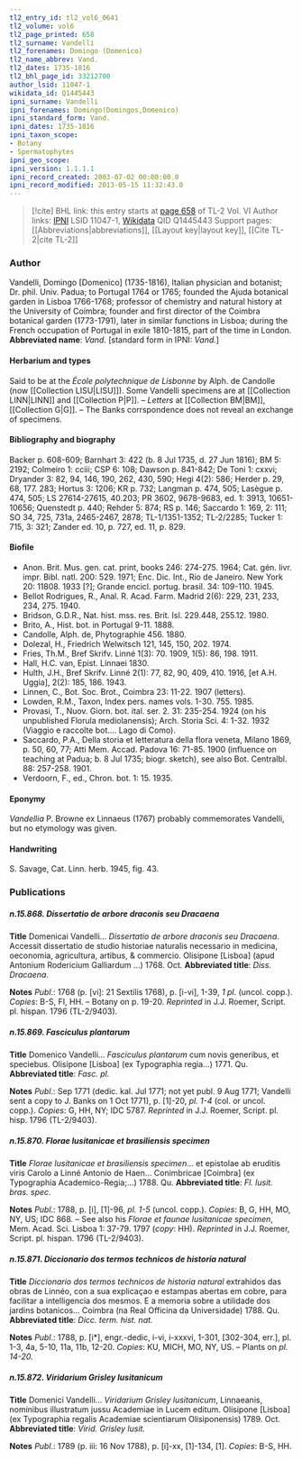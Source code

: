 ```yaml
---
tl2_entry_id: tl2_vol6_0641
tl2_volume: vol6
tl2_page_printed: 658
tl2_surname: Vandelli
tl2_forenames: Domingo (Domenico)
tl2_name_abbrev: Vand.
tl2_dates: 1735-1816
tl2_bhl_page_id: 33212700
author_lsid: 11047-1
wikidata_id: Q1445443
ipni_surname: Vandelli
ipni_forenames: Domingo(Domingos,Domenico)
ipni_standard_form: Vand.
ipni_dates: 1735-1816
ipni_taxon_scope: 
- Botany
- Spermatophytes
ipni_geo_scope: 
ipni_version: 1.1.1.1
ipni_record_created: 2003-07-02 00:00:00.0
ipni_record_modified: 2013-05-15 11:32:43.0
---
```


> [!cite] BHL link: this entry starts at [page 658](https://www.biodiversitylibrary.org/page/33212700) of TL-2 Vol. VI
> Author links: [IPNI](https://www.ipni.org/a/11047-1) LSID 11047-1, [Wikidata](https://www.wikidata.org/wiki/Q1445443) QID Q1445443
> Support pages: [[Abbreviations|abbreviations]], [[Layout key|layout key]], [[Cite TL-2|cite TL-2]]

### Author

Vandelli, Domingo \[Domenico\] (1735-1816), Italian physician and botanist; Dr. phil. Univ. Padua; to Portugal 1764 or 1765; founded the Ajuda botanical garden in Lisboa 1766-1768; professor of chemistry and natural history at the University of Coimbra; founder and first director of the Coimbra botanical garden (1773-1791), later in similar functions in Lisboa; during the French occupation of Portugal in exile 1810-1815, part of the time in London. 
**Abbreviated name**: *Vand.* \[standard form in IPNI: *Vand.*\]

#### Herbarium and types

Said to be at the *École polytechnique de Lisbonne* by Alph. de Candolle (now [[Collection LISU|LISU]]). Some Vandelli specimens are at [[Collection LINN|LINN]] and [[Collection P|P]]. – *Letters* at [[Collection BM|BM]], [[Collection G|G]]. – The Banks corrspondence does not reveal an exchange of specimens.

#### Bibliography and biography

Backer p. 608-609; Barnhart 3: 422 (b. 8 Jul 1735, d. 27 Jun 1816); BM 5: 2192; Colmeiro 1: cciii; CSP 6: 108; Dawson p. 841-842; De Toni 1: cxxvi; Dryander 3: 82, 94, 146, 190, 262, 430, 590; Hegi 4(2): 586; Herder p. 29, 68, 177. 283; Hortus 3: 1206; KR p. 732; Langman p. 474, 505; Lasègue p. 474, 505; LS 27614-27615, 40.203; PR 3602, 9678-9683, ed. 1: 3913, 10651-10656; Quenstedt p. 440; Rehder 5: 874; RS p. 146; Saccardo 1: 169, 2: 111; SO 34, 725, 731a, 2465-2467, 2878; TL-1/1351-1352; TL-2/2285; Tucker 1: 715, 3: 321; Zander ed. 10, p. 727, ed. 11, p. 829.

#### Biofile

- Anon. Brit. Mus. gen. cat. print, books 246: 274-275. 1964; Cat. gén. livr. impr. Bibl. natl. 200: 529. 1971; Enc. Dic. Int., Rio de Janeiro. New York 20: 11808. 1933 \[?\]; Grande encicl. portug. brasil. 34: 109-110. 1945.
- Bellot Rodrigues, R., Anal. R. Acad. Farm. Madrid 2(6): 229, 231, 233, 234, 275. 1940.
- Bridson, G.D.R., Nat. hist. mss. res. Brit. Isl. 229.448, 255.12. 1980.
- Brito, A., Hist. bot. in Portugal 9-11. 1888.
- Candolle, Alph. de, Phytographie 456. 1880.
- Dolezal, H., Friedrich Welwitsch 121, 145, 150, 202. 1974.
- Fries, Th.M., Bref Skrifv. Linné 1(3): 70. 1909, 1(5): 86, 198. 1911.
- Hall, H.C. van, Epist. Linnaei 1830.
- Hulth, J.H., Bref Skrifv. Linné 2(1): 77, 82, 90, 409, 410. 1916, \[et A.H. Uggia\], 2(2): 185, 186. 1943.
- Linnen, C., Bot. Soc. Brot., Coimbra 23: 11-22. 1907 (letters).
- Lowden, R.M., Taxon, Index pers. names vols. 1-30. 755. 1985.
- Provasi, T., Nuov. Giorn. bot. ital. ser. 2. 31: 235-254. 1924 (on his unpublished Florula mediolanensis); Arch. Storia Sci. 4: 1-32. 1932 (Viaggio e raccolte bot.... Lago di Como).
- Saccardo, P.A., Della storia et letteratura della flora veneta, Milano 1869, p. 50, 60, 77; Atti Mem. Accad. Padova 16: 71-85. 1900 (influence on teaching at Padua; b. 8 Jul 1735; biogr. sketch), see also Bot. Centralbl. 88: 257-258. 1901.
- Verdoorn, F., ed., Chron. bot. 1: 15. 1935.

#### Eponymy

*Vandellia* P. Browne ex Linnaeus (1767) probably commemorates Vandelli, but no etymology was given.

#### Handwriting

S. Savage, Cat. Linn. herb. 1945, fig. 43.

### Publications

##### n.15.868. Dissertatio de arbore draconis seu Dracaena

**Title**
Domenicai Vandelli... *Dissertatio de arbore draconis seu Dracaena*. Accessit dissertatio de studio historiae naturalis necessario in medicina, oeconomia, agricultura, artibus, & commercio. Olisipone \[Lisboa\] (apud Antonium Rodericium Galliardum ...) 1768. Oct.
**Abbreviated title**: *Diss. Dracaena*.

**Notes**
*Publ*.: 1768 (p. \[vi\]: 21 Sextilis 1768), p. \[i-vi\], 1-39, *1 pl*. (uncol. copp.). *Copies*: B-S, FI, HH. – Botany on p. 19-20.
*Reprinted* in J.J. Roemer, Script. pl. hispan. 1796 (TL-2/9403).

##### n.15.869. Fasciculus plantarum

**Title**
Domenico Vandelli... *Fasciculus plantarum* cum novis generibus, et speciebus. Olisipone \[Lisboa\] (ex Typographia regia...) 1771. Qu.
**Abbreviated title**: *Fasc. pl.*

**Notes**
*Publ*.: Sep 1771 (dedic. kal. Jul 1771; not yet publ. 9 Aug 1771; Vandelli sent a copy to J. Banks on 1 Oct 1771), p. \[1\]-20, *pl. 1-4* (col. or uncol. copp.). *Copies*: G, HH, NY; IDC 5787.
*Reprinted* in J.J. Roemer, Script. pl. hisp. 1796 (TL-2/9403).

##### n.15.870. Florae lusitanicae et brasiliensis specimen

**Title**
*Florae lusitanicae et brasiliensis specimen*... et epistolae ab eruditis viris Carolo a Linné Antonio de Haen... Conimbricae \[Coimbra\] (ex Typographia Academico-Regia;...) 1788. Qu.
**Abbreviated title**: *Fl. lusit. bras. spec*.

**Notes**
*Publ*.: 1788, p. \[i\], \[1\]-96, *pl. 1-5* (uncol. copp.). *Copies*: B, G, HH, MO, NY, US; IDC 868. – See also his *Florae et faunae lusitanicae specimen*, Mem. Acad. Sci. Lisboa 1: 37-79. 1797 (*copy*: HH).
*Reprinted* in J.J. Roemer, Script. pl. hispan. 1796 (TL-2/9403).

##### n.15.871. Diccionario dos termos technicos de historia natural

**Title**
*Diccionario dos termos technicos de historia natural* extrahidos das obras de Linnéo, con a sua explicaçao e estampas abertas em cobre, para facilitar a intelligencia dos mesmos. E a memoria sobre a utilidade dos jardins botanicos... Coimbra (na Real Officina da Universidade) 1788. Qu.
**Abbreviated title**: *Dicc. term. hist. nat.*

**Notes**
*Publ*.: 1788, p. \[i\*\], engr.-dedic, i-vi, i-xxxvi, 1-301, \[302-304, err.\], pl. 1-3, 4a, 5-10, 11a, 11b, 12-20. *Copies*: KU, MICH, MO, NY, US. – Plants on *pl. 14-20.*

##### n.15.872. Viridarium Grisley lusitanicum

**Title**
Domenici Vandelli... *Viridarium Grisley lusitanicum*, Linnaeanis, nominibus illustratum jussu Academiae in Lucem editum. Olisipone \[Lisboa\] (ex Typographia regalis Academiae scientiarum Olisiponensis) 1789. Oct.
**Abbreviated title**: *Virid. Grisley lusit.*

**Notes**
*Publ*.: 1789 (p. iii: 16 Nov 1788), p. \[i\]-xx, \[1\]-134, \[1\]. *Copies*: B-S, HH.

